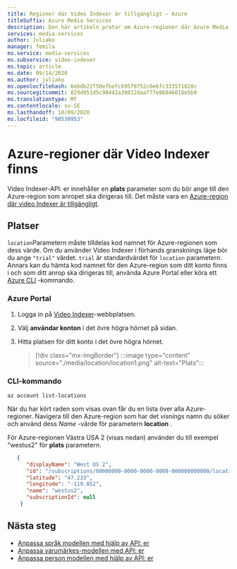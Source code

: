```yaml
---
title: Regioner där Video Indexer är tillgängligt – Azure
titleSuffix: Azure Media Services
description: Den här artikeln pratar om Azure-regioner där Azure Media Services Video Indexer är tillgängligt.
services: media-services
author: Juliako
manager: femila
ms.service: media-services
ms.subservice: video-indexer
ms.topic: article
ms.date: 09/14/2020
ms.author: juliako
ms.openlocfilehash: 6ebdb22f50efbefc695f9752c6e6fc333571828c
ms.sourcegitcommit: 829d951d5c90442a38012daaf77e86046018e5b9
ms.translationtype: MT
ms.contentlocale: sv-SE
ms.lasthandoff: 10/09/2020
ms.locfileid: "90530953"
---
```

# <a name="azure-regions-in-which-video-indexer-exists"></a>Azure-regioner där Video Indexer finns

Video Indexer-API: er innehåller en **plats** parameter som du bör ange till den Azure-region som anropet ska dirigeras till. Det måste vara en [Azure-region där video Indexer är tillgängligt](https://azure.microsoft.com/global-infrastructure/services/?products=cognitive-services&regions=all).

## <a name="locations"></a>Platser

`location`Parametern måste tilldelas kod namnet för Azure-regionen som dess värde. Om du använder Video Indexer i förhands gransknings läge bör du ange `"trial"` värdet. `trial` är standardvärdet för `location` parametern. Annars kan du hämta kod namnet för den Azure-region som ditt konto finns i och som ditt anrop ska dirigeras till, använda Azure Portal eller köra ett [Azure CLI](/cli/azure) -kommando.

### <a name="azure-portal"></a>Azure Portal

1. Logga in på [Video Indexer](https://www.videoindexer.ai/)-webbplatsen.
1. Välj **användar konton** i det övre högra hörnet på sidan.
1. Hitta platsen för ditt konto i det övre högra hörnet.  

    > [!div class="mx-imgBorder"]
    > :::image type="content" source="./media/location/location1.png" alt-text="Plats":::
    
###  <a name="cli-command"></a>CLI-kommando

```azurecli-interactive
az account list-locations
```

När du har kört raden som visas ovan får du en lista över alla Azure-regioner. Navigera till den Azure-region som har det *visnings* namn du söker och använd dess *Name* -värde för parametern **location** .

För Azure-regionen Västra USA 2 (visas nedan) använder du till exempel "westus2" för **plats** parametern.

```json
   {
      "displayName": "West US 2",
      "id": "/subscriptions/00000000-0000-0000-0000-000000000000/locations/westus2",
      "latitude": "47.233",
      "longitude": "-119.852",
      "name": "westus2",
      "subscriptionId": null
    }
```

## <a name="next-steps"></a>Nästa steg

- [Anpassa språk modellen med hjälp av API: er](customize-language-model-with-api.md)
- [Anpassa varumärkes-modellen med API: er](customize-brands-model-with-api.md)
- [Anpassa person modellen med hjälp av API: er](customize-person-model-with-api.md)
